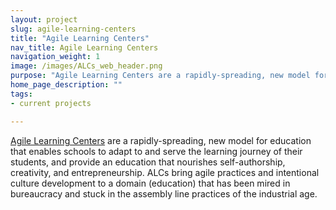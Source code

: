 ```yaml
---
layout: project
slug: agile-learning-centers
title: "Agile Learning Centers"
nav_title: Agile Learning Centers
navigation_weight: 1
image: /images/ALCs_web_header.png
purpose: "Agile Learning Centers are a rapidly-spreading, new model for education that enables schools to adapt to and serve the learning journey of their students, and provide an education that nourishes self-authorship, creativity, and entrepreneurship."
home_page_description: ""
tags:
- current projects

---
```

[Agile Learning Centers](http://agilelearningcenters.org/) are a rapidly-spreading, new model for education that enables schools to adapt to and serve the learning journey of their students, and provide an education that nourishes self-authorship, creativity, and entrepreneurship. ALCs bring agile practices and intentional culture development to a domain (education) that has been mired in bureaucracy and stuck in the assembly line practices of the industrial age.
